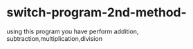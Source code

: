 # switch-program-2nd-method-
using this program you have perform addition, subtraction,multiplication,division
